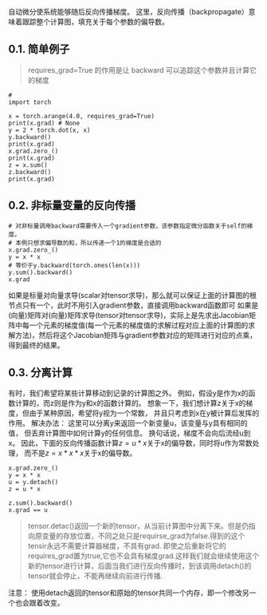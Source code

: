 自动微分使系统能够随后反向传播梯度。 这里，反向传播（backpropagate）意味着跟踪整个计算图，填充关于每个参数的偏导数。

## 0.1. 简单例子

> requires_grad=True 的作用是让 backward 可以追踪这个参数并且计算它的梯度


```
# 
import torch

x = torch.arange(4.0, requires_grad=True)
print(x.grad) # None
y = 2 * torch.dot(x, x)
y.backward()
print(x.grad)
x.grad.zero_()
print(x.grad)
z = x.sum()
z.backward()
print(x.grad)
```

## 0.2. 非标量变量的反向传播
```
# 对非标量调用backward需要传入一个gradient参数，该参数指定微分函数关于self的梯度。
# 本例只想求偏导数的和，所以传递一个1的梯度是合适的
x.grad.zero_()
y = x * x
# 等价于y.backward(torch.ones(len(x)))
y.sum().backward()
x.grad
```

如果是标量对向量求导(scalar对tensor求导)，那么就可以保证上面的计算图的根节点只有一个，此时不用引入gradient参数，直接调用backward函数即可
如果是(向量)矩阵对(向量)矩阵求导(tensor对tensor求导)，实际上是先求出Jacobian矩阵中每一个元素的梯度值(每一个元素的梯度值的求解过程对应上面的计算图的求解方法)，然后将这个Jacobian矩阵与gradient参数对应的矩阵进行对应的点乘，得到最终的结果。

## 0.3. 分离计算
有时，我们希望将某些计算移动到记录的计算图之外。 例如，假设y是作为x的函数计算的，而z则是作为y和x的函数计算的。 想象一下，我们想计算z关于x的梯度，但由于某种原因，希望将y视为一个常数， 并且只考虑到x在y被计算后发挥的作用。
解决办法：
这里可以分离y来返回一个新变量u，该变量与y具有相同的值， 但丢弃计算图中如何计算y的任何信息。 换句话说，梯度不会向后流经u到x。 因此，下面的反向传播函数计算$z=u*x$关于x的偏导数，同时将u作为常数处理， 而不是$z=x*x*x$关于x的偏导数。
```
x.grad.zero_()
y = x * x
u = y.detach()
z = u * x

z.sum().backward()
x.grad == u
```
> tensor.detac()返回一个新的tensor，从当前计算图中分离下来。但是仍指向原变量的存放位置，不同之处只是requirse_grad为false.得到的这个tensir永远不需要计算器梯度，不具有grad.
   即使之后重新将它的requires_grad置为true,它也不会具有梯度grad.这样我们就会继续使用这个新的tensor进行计算，后面当我们进行反向传播时，到该调用detach()的tensor就会停止，不能再继续向前进行传播.

注意：
使用detach返回的tensor和原始的tensor共同一个内存，即一个修改另一个也会跟着改变。